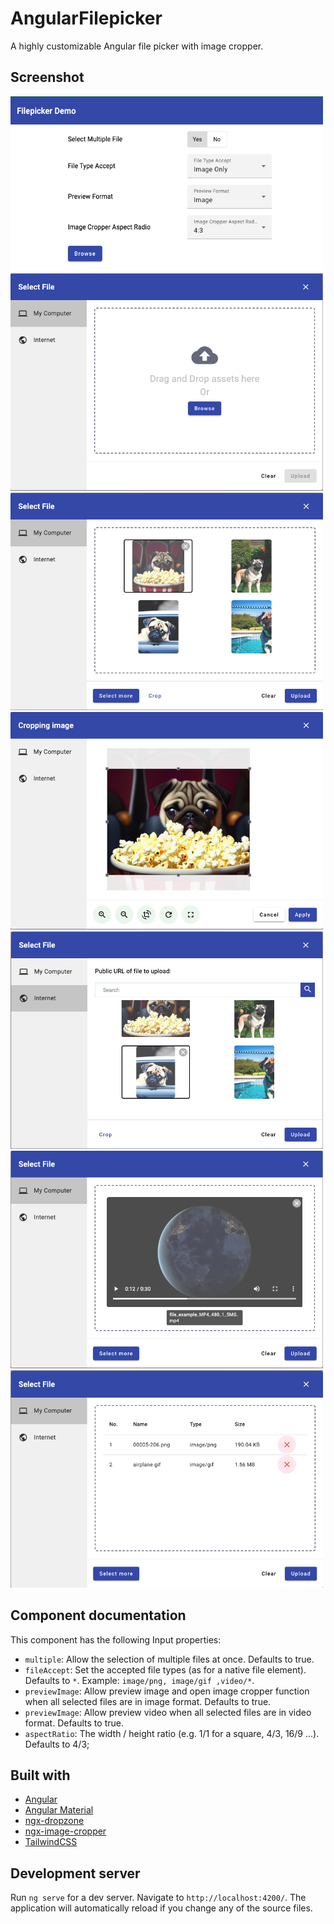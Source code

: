 # AngularFilepicker

A highly customizable Angular file picker with image cropper.

## Screenshot
<img src="./src/assets/demo_1.png" width="500" height="280" alt="Filepicker screenshot">
<img src="./src/assets/demo_2.png" width="500" height="348" alt="Filepicker screenshot">
<img src="./src/assets/demo_3.png" width="500" height="348" alt="Filepicker screenshot">
<img src="./src/assets/demo_4.png" width="500" height="348" alt="Filepicker screenshot">
<img src="./src/assets/demo_5.png" width="500" height="348" alt="Filepicker screenshot">
<img src="./src/assets/demo_6.png" width="500" height="348" alt="Filepicker screenshot">
<img src="./src/assets/demo_7.png" width="500" height="348" alt="Filepicker screenshot">

## Component documentation
This component has the following Input properties:
* `multiple`: Allow the selection of multiple files at once. Defaults to true.
* `fileAccept`: Set the accepted file types (as for a native file element). Defaults to `*`. Example: `image/png, image/gif ,video/*`.
* `previewImage`: Allow preview image and open image cropper function when all selected files are in image format. Defaults to true.
* `previewImage`: Allow preview video when all selected files are in video format. Defaults to true.
* `aspectRatio`: The width / height ratio (e.g. 1/1 for a square, 4/3, 16/9 ...). Defaults to 4/3;

## Built with
* [Angular](https://angular.io/)
* [Angular Material](https://material.angular.io/)
* [ngx-dropzone](https://www.npmjs.com/package/ngx-dropzone)
* [ngx-image-cropper](https://www.npmjs.com/package/ngx-image-cropper)
* [TailwindCSS](https://tailwindcss.com/)

## Development server

Run `ng serve` for a dev server. Navigate to `http://localhost:4200/`. The application will automatically reload if you change any of the source files.